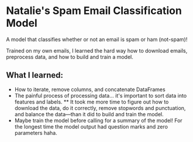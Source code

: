 # Natalie's Spam Email Classification Model 

A model that classifies whether or not an email is spam or ham (not-spam)! 

Trained on my own emails, I learned the hard way how to download emails, preprocess data, and how to build and train a model.  

## What I learned: 
* How to iterate, remove columns, and concatenate DataFrames
* The painful process of processing data... it's important to sort data into features and labels.
** It took me more time to figure out how to download the data, do it correctly, remove stopwords and punctuation, and balance the data—than it did to build and train the model.
* Maybe train the model before calling for a summary of the model! For the longest time the model output had question marks and zero parameters haha.

